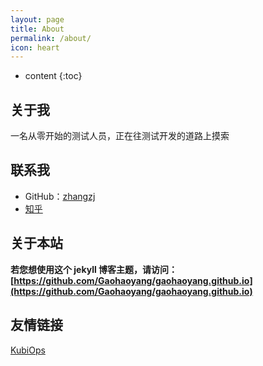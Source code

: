 ```yaml
---
layout: page
title: About
permalink: /about/
icon: heart
---
```


* content
{:toc}

## 关于我

一名从零开始的测试人员，正在往测试开发的道路上摸索

## 联系我

* GitHub：[zhangzj](https://github.com/zhangzj)
* [知乎](https://www.zhihu.com/people/YakuzaTosei)

## 关于本站

**若您想使用这个 jekyll 博客主题，请访问：[https://github.com/Gaohaoyang/gaohaoyang.github.io](https://github.com/Gaohaoyang/gaohaoyang.github.io)**

## 友情链接

[KubiOps](http://kubiops.com) 

